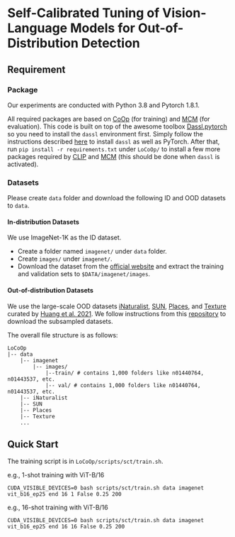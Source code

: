 # Self-Calibrated Tuning of Vision-Language Models for Out-of-Distribution Detection

## Requirement
### Package
Our experiments are conducted with Python 3.8 and Pytorch 1.8.1.

All required packages are based on [CoOp](https://github.com/KaiyangZhou/CoOp) (for training) and [MCM](https://github.com/deeplearning-wisc/MCM/blob/main/utils/plot_util.py) (for evaluation).
This code is built on top of the awesome toolbox [Dassl.pytorch](https://github.com/KaiyangZhou/Dassl.pytorch) so you need to install the `dassl` environment first. Simply follow the instructions described [here](https://github.com/KaiyangZhou/Dassl.pytorch#installation) to install `dassl` as well as PyTorch. After that, run `pip install -r requirements.txt` under `LoCoOp/` to install a few more packages required by [CLIP](https://github.com/openai/CLIP) and [MCM](https://github.com/deeplearning-wisc/MCM/blob/main/utils/plot_util.py) (this should be done when `dassl` is activated).


### Datasets
Please create `data` folder and download the following ID and OOD datasets to `data`.

#### In-distribution Datasets
We use ImageNet-1K as the ID dataset.
- Create a folder named `imagenet/` under `data` folder.
- Create `images/` under `imagenet/`.
- Download the dataset from the [official website](https://image-net.org/index.php) and extract the training and validation sets to `$DATA/imagenet/images`.

#### Out-of-distribution Datasets
We use the large-scale OOD datasets [iNaturalist](https://arxiv.org/abs/1707.06642), [SUN](https://vision.princeton.edu/projects/2010/SUN/), [Places](https://arxiv.org/abs/1610.02055), and [Texture](https://arxiv.org/abs/1311.3618) curated by [Huang et al. 2021](https://arxiv.org/abs/2105.01879). We follow instructions from this [repository](https://github.com/deeplearning-wisc/large_scale_ood#out-of-distribution-dataset) to download the subsampled datasets.

The overall file structure is as follows:
```
LoCoOp
|-- data
    |-- imagenet
        |-- images/
            |--train/ # contains 1,000 folders like n01440764, n01443537, etc.
            |-- val/ # contains 1,000 folders like n01440764, n01443537, etc.
    |-- iNaturalist
    |-- SUN
    |-- Places
    |-- Texture
    ...
```

## Quick Start
The training script is in `LoCoOp/scripts/sct/train.sh`.

e.g., 1-shot training with ViT-B/16
```train
CUDA_VISIBLE_DEVICES=0 bash scripts/sct/train.sh data imagenet vit_b16_ep25 end 16 1 False 0.25 200
```

e.g., 16-shot training with ViT-B/16
```train
CUDA_VISIBLE_DEVICES=0 bash scripts/sct/train.sh data imagenet vit_b16_ep25 end 16 16 False 0.25 200
```